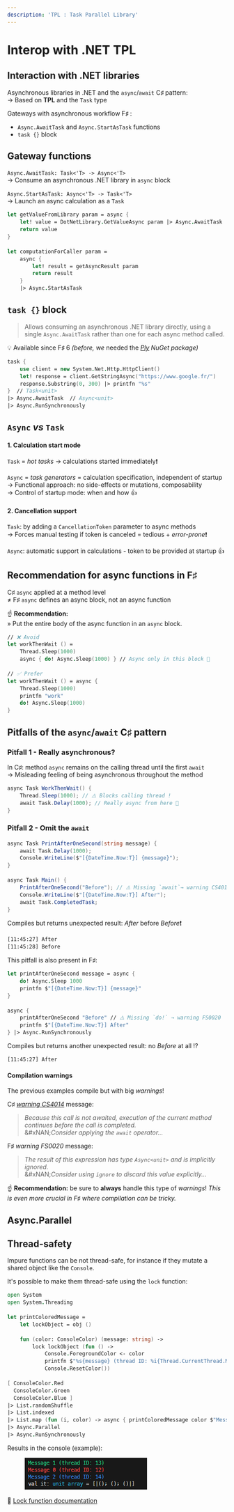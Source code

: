 ```yaml
---
description: 'TPL : Task Parallel Library'
---
```


# Interop with .NET TPL

## Interaction with .NET libraries

Asynchronous libraries in .NET and the `async`/`await` C♯ pattern:\
→ Based on **TPL** and the `Task` type

Gateways with asynchronous workflow F♯ :

* `Async.AwaitTask` and `Async.StartAsTask` functions
* `task {}` block

## Gateway functions

`Async.AwaitTask: Task<'T> -> Async<'T>`\
→ Consume an asynchronous .NET library in `async` block

`Async.StartAsTask: Async<'T> -> Task<'T>`\
→ Launch an async calculation as a `Task`

```fsharp
let getValueFromLibrary param = async {
    let! value = DotNetLibrary.GetValueAsync param |> Async.AwaitTask
    return value
}

let computationForCaller param =
    async {
        let! result = getAsyncResult param
        return result
    }
    |> Async.StartAsTask
```

## `task {}` block

> Allows consuming an asynchronous .NET library directly, using a single `Async.AwaitTask` rather than one for each async method called.

💡 Available since F♯ 6 _(before, we_ needed the [_Ply_](https://github.com/crowded/ply) _NuGet package)_

```fsharp
task {
    use client = new System.Net.Http.HttpClient()
    let! response = client.GetStringAsync("https://www.google.fr/")
    response.Substring(0, 300) |> printfn "%s"
}  // Task<unit>
|> Async.AwaitTask  // Async<unit>
|> Async.RunSynchronously
```

## `Async` _vs_ `Task`

#### 1. Calculation start mode

`Task` = _hot tasks_ → calculations started immediately❗

`Async` = _task generators_ = calculation specification, independent of startup\
→ Functional approach: no side-effects or mutations, composability\
→ Control of startup mode: when and how 👍

#### 2. Cancellation support

`Task`: by adding a `CancellationToken` parameter to async methods\
→ Forces manual testing if token is canceled = tedious + _error-prone_❗

`Async`: automatic support in calculations - token to be provided at startup 👍

## Recommendation for async functions in F♯

C♯ `async` applied at a method level\
≠ F♯ `async` defines an async block, not an async function

☝ **Recommendation:**\
» Put the entire body of the async function in an `async` block.

```fsharp
// ❌ Avoid
let workThenWait () =
    Thread.Sleep(1000)
    async { do! Async.Sleep(1000) } // Async only in this block 🧐

// ✅ Prefer
let workThenWait () = async {
    Thread.Sleep(1000)
    printfn "work"
    do! Async.Sleep(1000)
}
```

## Pitfalls of the `async`/`await` C♯ pattern

### Pitfall 1 - Really asynchronous?

In C♯: method `async` remains on the calling thread until the first `await`\
→ Misleading feeling of being asynchronous throughout the method

```csharp
async Task WorkThenWait() {
    Thread.Sleep(1000); // ⚠️ Blocks calling thread !
    await Task.Delay(1000); // Really async from here 🤔
}
```

### Pitfall 2 - Omit the `await`

```csharp
async Task PrintAfterOneSecond(string message) {
    await Task.Delay(1000);
    Console.WriteLine($"[{DateTime.Now:T}] {message}");
}

async Task Main() {
    PrintAfterOneSecond("Before"); // ⚠️ Missing `await`→ warning CS4014
    Console.WriteLine($"[{DateTime.Now:T}] After");
    await Task.CompletedTask;
}
```

Compiles but returns unexpected result: _After_ before _Before_❗

```txt
[11:45:27] After
[11:45:28] Before
```

This pitfall is also present in F♯:

```fsharp
let printAfterOneSecond message = async {
    do! Async.Sleep 1000
    printfn $"[{DateTime.Now:T}] {message}"
}

async {
    printAfterOneSecond "Before" // ⚠️ Missing `do!` → warning FS0020
    printfn $"[{DateTime.Now:T}] After"
} |> Async.RunSynchronously
```

Compiles but returns another unexpected result: no _Before_ at all ⁉️

```txt
[11:45:27] After
```

#### Compilation warnings

The previous examples compile but with big _warnings_!

C♯ [_warning CS4014_](https://docs.microsoft.com/en-us/dotnet/csharp/language-reference/compiler-messages/cs4014) message:

> _Because this call is not awaited, execution of the current method continues before the call is completed._\
> &#xNAN;_&#x43;onsider applying the `await` operator..._

F♯ _warning FS0020_ message:

> _The result of this expression has type `Async<unit>` and is implicitly ignored._\
> &#xNAN;_&#x43;onsider using `ignore` to discard this value explicitly..._

☝ **Recommendation:** be sure to **always** handle this type of _warnings_! _This is even more crucial in F♯ where compilation can be tricky._

## Async.Parallel

## Thread-safety

Impure functions can be not thread-safe, for instance if they mutate a shared object like the `Console`.

It's possible to make them thread-safe using the `lock` function:

```fsharp
open System
open System.Threading

let printColoredMessage =
    let lockObject = obj ()

    fun (color: ConsoleColor) (message: string) ->
        lock lockObject (fun () ->
            Console.ForegroundColor <- color
            printfn $"%s{message} (thread ID: %i{Thread.CurrentThread.ManagedThreadId})"
            Console.ResetColor())

[ ConsoleColor.Red
  ConsoleColor.Green
  ConsoleColor.Blue ]
|> List.randomShuffle
|> List.indexed
|> List.map (fun (i, color) -> async { printColoredMessage color $"Message {i}" })
|> Async.Parallel
|> Async.RunSynchronously
```

Results in the console (example):

<div align="left"><figure><img src="../.gitbook/assets/image.png" alt=""><figcaption></figcaption></figure></div>

🔗 [Lock function documentation](https://fsharp.github.io/fsharp-core-docs/reference/fsharp-core-operators.html#lock)
